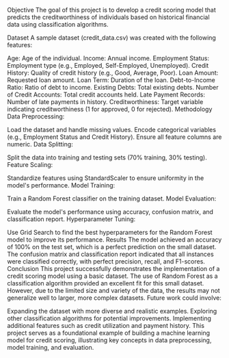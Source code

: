 Objective
The goal of this project is to develop a credit scoring model that predicts the creditworthiness of individuals based on historical financial data using classification algorithms.

Dataset
A sample dataset (credit_data.csv) was created with the following features:

Age: Age of the individual.
Income: Annual income.
Employment Status: Employment type (e.g., Employed, Self-Employed, Unemployed).
Credit History: Quality of credit history (e.g., Good, Average, Poor).
Loan Amount: Requested loan amount.
Loan Term: Duration of the loan.
Debt-to-Income Ratio: Ratio of debt to income.
Existing Debts: Total existing debts.
Number of Credit Accounts: Total credit accounts held.
Late Payment Records: Number of late payments in history.
Creditworthiness: Target variable indicating creditworthiness (1 for approved, 0 for rejected).
Methodology
Data Preprocessing:

Load the dataset and handle missing values.
Encode categorical variables (e.g., Employment Status and Credit History).
Ensure all feature columns are numeric.
Data Splitting:

Split the data into training and testing sets (70% training, 30% testing).
Feature Scaling:

Standardize features using StandardScaler to ensure uniformity in the model's performance.
Model Training:

Train a Random Forest classifier on the training dataset.
Model Evaluation:

Evaluate the model's performance using accuracy, confusion matrix, and classification report.
Hyperparameter Tuning:

Use Grid Search to find the best hyperparameters for the Random Forest model to improve its performance.
Results
The model achieved an accuracy of 100% on the test set, which is a perfect prediction on the small dataset.
The confusion matrix and classification report indicated that all instances were classified correctly, with perfect precision, recall, and F1-scores.
Conclusion
This project successfully demonstrates the implementation of a credit scoring model using a basic dataset. The use of Random Forest as a classification algorithm provided an excellent fit for this small dataset. However, due to the limited size and variety of the data, the results may not generalize well to larger, more complex datasets. Future work could involve:

Expanding the dataset with more diverse and realistic examples.
Exploring other classification algorithms for potential improvements.
Implementing additional features such as credit utilization and payment history.
This project serves as a foundational example of building a machine learning model for credit scoring, illustrating key concepts in data preprocessing, model training, and evaluation.
